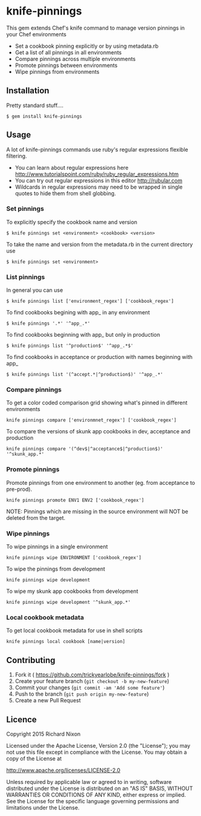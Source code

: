 # knife-pinnings

This gem extends Chef's knife command to manage version pinnings in your Chef environments

* Set a cookbook pinning explicitly or by using metadata.rb
* Get a list of all pinnings in all environments
* Compare pinnings across multiple environments
* Promote pinnings between environments
* Wipe pinnings from environments

## Installation
Pretty standard stuff....

    $ gem install knife-pinnings

## Usage

A lot of knife-pinnings commands use ruby's regular expressions flexible filtering.

* You can learn about regular expressions here <http://www.tutorialspoint.com/ruby/ruby_regular_expressions.htm>
* You can try out regular expressions in this editor <http://rubular.com>
* Wildcards in regular expressions may need to be wrapped in single quotes to hide them from shell globbing.

### Set pinnings
To explicitly specify the cookbook name and version

	$ knife pinnings set <environment> <cookbook> <version>

To take the name and version from the metadata.rb in the current directory use

	$ knife pinnings set <environment>


### List pinnings
In general you can use

	$ knife pinnings list ['environment_regex'] ['cookbook_regex']

To find cookbooks begining with app_ in any environment

    $ knife pinnings '.*' '^app_.*'

To find cookbooks beginning with app_ but only in production

    $ knife pinnings list '^production$' '^app_.*$'

To find cookbooks in acceptance or production with names beginning with app_

    $ knife pinnings list '(^accept.*|^production$)' '^app_.*'

### Compare pinnings
To get a color coded comparison grid showing what's pinned in different environments

    knife pinnings compare ['environmnet_regex'] ['cookbook_regex']

To compare the versions of skunk app cookbooks in dev, acceptance and production

    knife pinnings compare '(^dev$|^acceptance$|^production$)' '^skunk_app.*'

### Promote pinnings
Promote pinnings from one environment to another (eg. from acceptance to pre-prod).

    knife pinnings promote ENV1 ENV2 ['cookbook_regex']

NOTE: Pinnings which are missing in the source environment will NOT be deleted from the target.

### Wipe pinnings

To wipe pinnings in a single environment

    knife pinnings wipe ENVIRONMENT ['cookbook_regex']

To wipe the pinnings from development

    knife pinnings wipe development

To wipe my skunk app cookbooks from development

    knife pinnings wipe development '^skunk_app.*'


### Local cookbook metadata

To get local cookbook metadata for use in shell scripts

	knife pinnings local cookbook [name|version]


## Contributing

1. Fork it ( <https://github.com/trickyearlobe/knife-pinnings/fork> )
2. Create your feature branch (`git checkout -b my-new-feature`)
3. Commit your changes (`git commit -am 'Add some feature'`)
4. Push to the branch (`git push origin my-new-feature`)
5. Create a new Pull Request

## Licence

Copyright 2015 Richard Nixon

Licensed under the Apache License, Version 2.0 (the "License");
you may not use this file except in compliance with the License.
You may obtain a copy of the License at

  <http://www.apache.org/licenses/LICENSE-2.0>

Unless required by applicable law or agreed to in writing, software
distributed under the License is distributed on an "AS IS" BASIS,
WITHOUT WARRANTIES OR CONDITIONS OF ANY KIND, either express or implied.
See the License for the specific language governing permissions and
limitations under the License.
